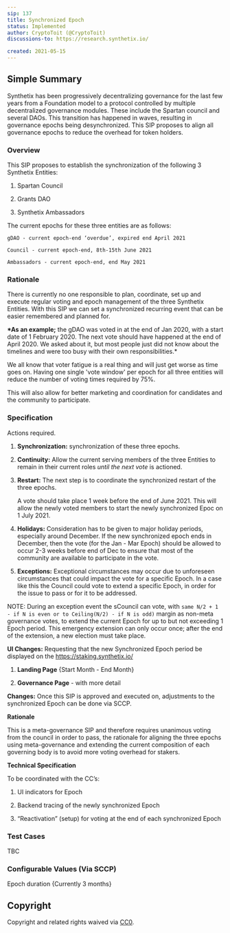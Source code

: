 ```yaml
---
sip: 137
title: Synchronized Epoch
status: Implemented
author: CryptoToit (@CryptoToit)
discussions-to: https://research.synthetix.io/

created: 2021-05-15
---
```


## Simple Summary

Synthetix has been progressively decentralizing governance for the last few years from a Foundation model to a protocol controlled by multiple decentralized governance modules. These include the Spartan council and several DAOs. This transition has happened in waves, resulting in governance epochs being desynchronized. This SIP proposes to align all governance epochs to reduce the overhead for token holders.

### Overview

This SIP proposes to establish the synchronization of the following 3 Synthetix Entities:

1. Spartan Council

2. Grants DAO

3. Synthetix Ambassadors

The current epochs for these three entities are as follows:

    gDAO - current epoch-end ‘overdue’, expired end April 2021

    Council - current epoch-end, 8th-15th June 2021

    Ambassadors - current epoch-end, end May 2021

### Rationale

There is currently no one responsible to plan, coordinate, set up and execute regular voting and epoch management of the three Synthetix Entities. With this SIP we can set a synchronized recurring event that can be easier remembered and planned for.

**\*As an example;** the gDAO was voted in at the end of Jan 2020, with a start date of 1 February 2020. The next vote should have happened at the end of April 2020. We asked about it, but most people just did not know about the timelines and were too busy with their own responsibilities.\*

We all know that voter fatigue is a real thing and will just get worse as time goes on. Having one single 'vote window' per epoch for all three entities will reduce the number of voting times required by 75%.

This will also allow for better marketing and coordination for candidates and the community to participate.


### Specification

Actions required.

1. **Synchronization:** synchronization of these three epochs.

2. **Continuity:** Allow the current serving members of the three Entities to remain in their current roles _until the next vote_ is actioned.

3. **Restart:** The next step is to coordinate the synchronized restart of the three epochs.

   A vote should take place 1 week before the end of June 2021. This will allow the newly voted members to start the newly synchronized Epoc on 1 July 2021.

4. **Holidays:** Consideration has to be given to major holiday periods, especially around December. If the new synchronized epoch ends in December, then the vote (for the Jan - Mar Epoch) should be allowed to occur 2-3 weeks before end of Dec to ensure that most of the community are available to participate in the vote.

5. **Exceptions:** Exceptional circumstances may occur due to unforeseen circumstances that could impact the vote for a specific Epoch. In a case like this the Council could vote to extend a specific Epoch, in order for the issue to pass or for it to be addressed.

NOTE: During an exception event the sCouncil can vote, with `same N/2 + 1 - if N is even or to Ceiling(N/2) - if N is odd)` margin as non-meta governance votes, to extend the current Epoch for up to but not exceeding 1 Epoch period. This emergency extension can only occur once; after the end of the extension, a new election must take place.


**UI Changes:** Requesting that the new Synchronized Epoch period be displayed on the https://staking.synthetix.io/

1. **Landing Page** {Start Month - End Month}

2. **Governance Page** - with more detail


**Changes:** Once this SIP is approved and executed on, adjustments to the synchronized Epoch can be done via SCCP.

**Rationale**

This is a meta-governance SIP and therefore requires unanimous voting from the council in order to pass, the rationale for aligning the three epochs using meta-governance and extending the current composition of each governing body is to avoid more voting overhead for stakers.


**Technical Specification**

To be coordinated with the CC’s:

1. UI indicators for Epoch

2. Backend tracing of the newly synchronized Epoch

3. “Reactivation” (setup) for voting at the end of each synchronized Epoch

### Test Cases

TBC


### Configurable Values (Via SCCP)

Epoch duration {Currently 3 months}


## Copyright

Copyright and related rights waived via [CC0](https://creativecommons.org/publicdomain/zero/1.0/).

